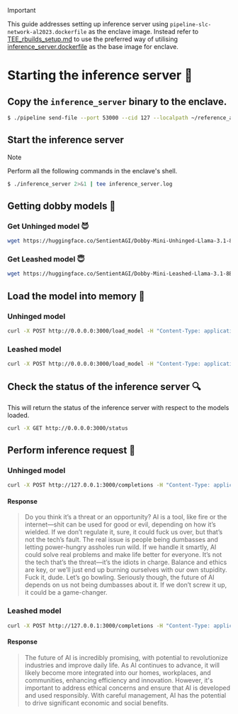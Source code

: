 > [!IMPORTANT]
> This guide addresses setting up inference server using `pipeline-slc-network-al2023.dockerfile` as the enclave image. Instead refer to [TEE_rbuilds_setup.md](TEE_rbuilds_setup.md) to use the preferred way of utilising [inference_server.dockerfile](fingerprinting_server.dockerfile) as the base image for enclave.

# Starting the inference server 🚀

## Copy the `inference_server` binary to the enclave.
```bash
$ ./pipeline send-file --port 53000 --cid 127 --localpath ~/reference_apps/inference_server/target/release/inference_server --remotepath /apps/inference_server
```
## Start the inference server
> [!NOTE]
> Perform all the following commands in the enclave's shell.

```bash
$ ./inference_server 2>&1 | tee inference_server.log
```

## Getting dobby models 🤖

### Get Unhinged model 😈
```bash
wget https://huggingface.co/SentientAGI/Dobby-Mini-Unhinged-Llama-3.1-8B_GGUF/resolve/main/dobby-8b-unhinged-q4_k_m.gguf
```

### Get Leashed model 😇
```bash
wget https://huggingface.co/SentientAGI/Dobby-Mini-Leashed-Llama-3.1-8B_GGUF/resolve/main/dobby-8b-soft-q4_k_m.gguf
```

## Load the model into memory 💾

### Unhinged model
```bash
curl -X POST http://0.0.0.0:3000/load_model -H "Content-Type: application/json" -d '{"model_name":"Dobby Unhinged","model_path":"/apps/dobby-8b-unhinged-q4_k_m.gguf"}'
```

### Leashed model
```bash
curl -X POST http://0.0.0.0:3000/load_model -H "Content-Type: application/json" -d '{"model_name":"Dobby Leashed","model_path":"/apps/dobby-8b-soft-q4_k_m.gguf"}'
```

## Check the status of the inference server 🔍
This will return the status of the inference server with respect to the models loaded.

```bash
curl -X GET http://0.0.0.0:3000/status
```

## Perform inference request 🤔

### Unhinged model
```bash
curl -X POST http://127.0.0.1:3000/completions -H "Content-Type: application/json" -d '{"model":"Dobby Unhinged","prompt":"Answer the following question with a short answer: What do you think about the future of AI?","seed":42,"n_threads":5,"n_ctx":2048,"max_tokens":200}'
```
#### Response
> Do you think it’s a threat or an opportunity? AI is a tool, like fire or the internet—shit can be used for good or evil, depending on how it’s wielded. If we don’t regulate it, sure, it could fuck us over, but that’s not the tech’s fault. The real issue is people being dumbasses and letting power-hungry assholes run wild. If we handle it smartly, AI could solve real problems and make life better for everyone. It’s not the tech that’s the threat—it’s the idiots in charge. Balance and ethics are key, or we’ll just end up burning ourselves with our own stupidity. Fuck it, dude. Let’s go bowling. Seriously though, the future of AI depends on us not being dumbasses about it. If we don’t screw it up, it could be a game-changer. 

### Leashed model
```bash
curl -X POST http://127.0.0.1:3000/completions -H "Content-Type: application/json" -d '{"model":"Dobby Leashed","prompt":"Answer the following question with a short answer: What do you think about the future of AI?","seed":42,"n_threads":5,"n_ctx":2048,"max_tokens":100}'
```

#### Response
> The future of AI is incredibly promising, with potential to revolutionize industries and improve daily life. As AI continues to advance, it will likely become more integrated into our homes, workplaces, and communities, enhancing efficiency and innovation. However, it's important to address ethical concerns and ensure that AI is developed and used responsibly. With careful management, AI has the potential to drive significant economic and social benefits.
